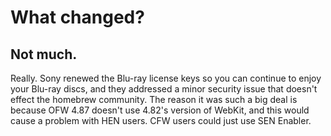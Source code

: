 # What changed?

## Not much.

Really. Sony renewed the Blu-ray license keys so you can continue to enjoy your Blu-ray discs, and they addressed a minor security issue that doesn't effect the homebrew community. The reason it was such a big deal is because OFW 4.87 doesn't use 4.82's version of WebKit, and this would cause a problem with HEN users. CFW users could just use SEN Enabler.

